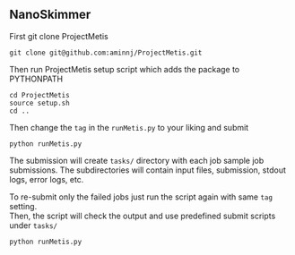 ## NanoSkimmer

First git clone ProjectMetis

    git clone git@github.com:aminnj/ProjectMetis.git

Then run ProjectMetis setup script which adds the package to PYTHONPATH

    cd ProjectMetis
    source setup.sh
    cd ..

Then change the ```tag``` in the ```runMetis.py``` to your liking and submit

    python runMetis.py

The submission will create ```tasks/``` directory with each job sample job submissions.
The subdirectories will contain input files, submission, stdout logs, error logs, etc.

To re-submit only the failed jobs just run the script again with same ```tag``` setting.  
Then, the script will check the output and use predefined submit scripts under ```tasks/```

    python runMetis.py

